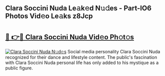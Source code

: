 ## Clara Soccini Nuda Le𝚊k𝚎d N𝚞𝚍es - Part-lO6 Photos Vid𝚎o Le𝚊ks z8Jcp

# <h2><a href="http://fbbmme.evod.top/?m=Clara+Soccini+Nuda">🔗 👉🔴 Clara Soccini Nuda Vid𝚎o Ph𝚘t𝚘s</a></h2>

[![Clara Soccini Nuda N𝚞d𝚎s](https://i.imgur.com/8V9OHl7.gif)](http://fbbmme.evod.top/?m=Clara+Soccini+Nuda)
Social media personality Clara Soccini Nuda recognized for their dance and lifestyle content. The public's fascination with Clara Soccini Nuda personal life has only added to his mystique as a public figure. 
